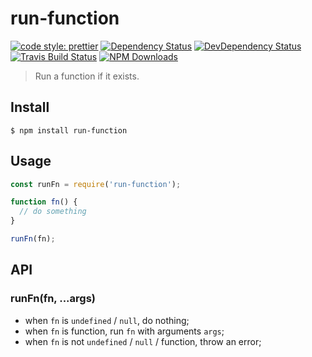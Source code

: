 # run-function

[![code style: prettier](https://img.shields.io/badge/code_style-prettier-ff69b4.svg)](https://github.com/prettier/prettier)
[![Dependency Status](https://img.shields.io/david/m31271n/run-function.svg)](#)
[![DevDependency Status](https://img.shields.io/david/m31271n/run-function.svg)](#)
[![Travis Build Status](https://img.shields.io/travis/m31271n/run-function.svg)](#)
[![NPM Downloads](https://img.shields.io/npm/dm/run-function.svg)](#)

> Run a function if it exists.

## Install

```
$ npm install run-function
```

## Usage

```js
const runFn = require('run-function');

function fn() {
  // do something
}

runFn(fn);
```

## API

### runFn(fn, ...args)

* when `fn` is `undefined` / `null`, do nothing;
* when `fn` is function, run `fn` with arguments `args`;
* when `fn` is not `undefined` / `null` / function, throw an error;
